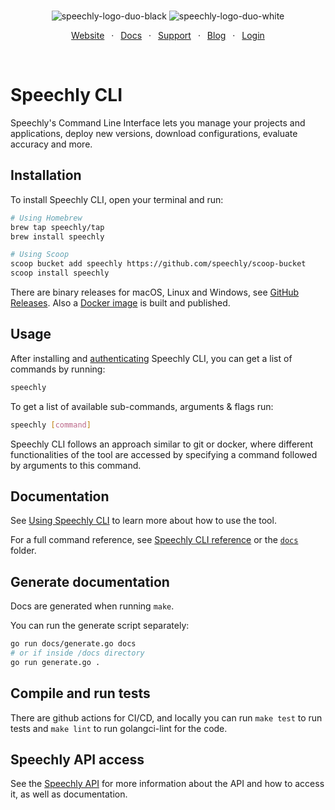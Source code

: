 <div align="center" markdown="1">
<br/>

![speechly-logo-duo-black](https://user-images.githubusercontent.com/2579244/193574443-130d16d6-76f1-4401-90f2-0ed753b39bc0.svg#gh-light-mode-only)
![speechly-logo-duo-white](https://user-images.githubusercontent.com/2579244/193574464-e682b2ce-dd48-4f70-88d4-a1fc5241fa47.svg#gh-dark-mode-only)

[Website](https://www.speechly.com/)
&ensp;&middot;&ensp;
[Docs](https://docs.speechly.com/)
&ensp;&middot;&ensp;
[Support](https://github.com/speechly/speechly/discussions)
&ensp;&middot;&ensp;
[Blog](https://www.speechly.com/blog/)
&ensp;&middot;&ensp;
[Login](https://api.speechly.com/dashboard/)

<br/>
</div>

# Speechly CLI

Speechly's Command Line Interface lets you manage your projects and applications, deploy new versions, download configurations, evaluate accuracy and more.

## Installation

To install Speechly CLI, open your terminal and run:

```bash
# Using Homebrew
brew tap speechly/tap
brew install speechly

# Using Scoop
scoop bucket add speechly https://github.com/speechly/scoop-bucket
scoop install speechly
```

There are binary releases for macOS, Linux and Windows, see [GitHub Releases](https://github.com/speechly/cli/releases). Also a [Docker image](https://hub.docker.com/repository/docker/speechly/cli) is built and published.

## Usage

After installing and [authenticating](https://docs.speechly.com/features/cli#authentication) Speechly CLI, you can get a list of commands by running:

```bash
speechly
```

To get a list of available sub-commands, arguments & flags run:

```bash
speechly [command]
```

Speechly CLI follows an approach similar to git or docker, where different functionalities of the tool are accessed by specifying a command followed by arguments to this command.

## Documentation

See [Using Speechly CLI](https://docs.speechly.com/features/cli) to learn more about how to use the tool.

For a full command reference, see [Speechly CLI reference](https://docs.speechly.com/reference/cli/) or the [`docs`](docs) folder.

## Generate documentation

Docs are generated when running `make`. 

You can run the generate script separately:

```bash
go run docs/generate.go docs
# or if inside /docs directory
go run generate.go .
```

## Compile and run tests

There are github actions for CI/CD, and locally you can run `make test` to run tests and `make lint` to run golangci-lint for the code.

## Speechly API access

See the [Speechly API](https://github.com/speechly/api) for more information about the API and how to access it, as well as documentation.
